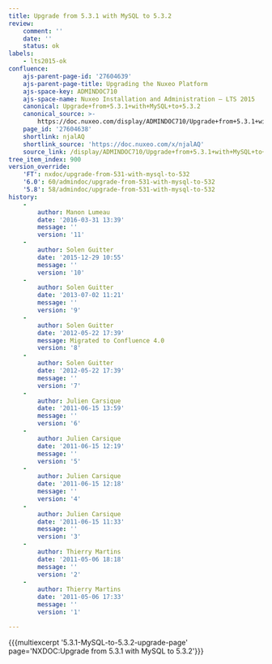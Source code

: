 ```yaml
---
title: Upgrade from 5.3.1 with MySQL to 5.3.2
review:
    comment: ''
    date: ''
    status: ok
labels:
    - lts2015-ok
confluence:
    ajs-parent-page-id: '27604639'
    ajs-parent-page-title: Upgrading the Nuxeo Platform
    ajs-space-key: ADMINDOC710
    ajs-space-name: Nuxeo Installation and Administration — LTS 2015
    canonical: Upgrade+from+5.3.1+with+MySQL+to+5.3.2
    canonical_source: >-
        https://doc.nuxeo.com/display/ADMINDOC710/Upgrade+from+5.3.1+with+MySQL+to+5.3.2
    page_id: '27604638'
    shortlink: njalAQ
    shortlink_source: 'https://doc.nuxeo.com/x/njalAQ'
    source_link: /display/ADMINDOC710/Upgrade+from+5.3.1+with+MySQL+to+5.3.2
tree_item_index: 900
version_override:
    'FT': nxdoc/upgrade-from-531-with-mysql-to-532
    '6.0': 60/admindoc/upgrade-from-531-with-mysql-to-532
    '5.8': 58/admindoc/upgrade-from-531-with-mysql-to-532
history:
    -
        author: Manon Lumeau
        date: '2016-03-31 13:39'
        message: ''
        version: '11'
    -
        author: Solen Guitter
        date: '2015-12-29 10:55'
        message: ''
        version: '10'
    -
        author: Solen Guitter
        date: '2013-07-02 11:21'
        message: ''
        version: '9'
    -
        author: Solen Guitter
        date: '2012-05-22 17:39'
        message: Migrated to Confluence 4.0
        version: '8'
    -
        author: Solen Guitter
        date: '2012-05-22 17:39'
        message: ''
        version: '7'
    -
        author: Julien Carsique
        date: '2011-06-15 13:59'
        message: ''
        version: '6'
    -
        author: Julien Carsique
        date: '2011-06-15 12:19'
        message: ''
        version: '5'
    -
        author: Julien Carsique
        date: '2011-06-15 12:18'
        message: ''
        version: '4'
    -
        author: Julien Carsique
        date: '2011-06-15 11:33'
        message: ''
        version: '3'
    -
        author: Thierry Martins
        date: '2011-05-06 18:18'
        message: ''
        version: '2'
    -
        author: Thierry Martins
        date: '2011-05-06 17:33'
        message: ''
        version: '1'

---
```

{{{multiexcerpt '5.3.1-MySQL-to-5.3.2-upgrade-page' page='NXDOC:Upgrade from 5.3.1 with MySQL to 5.3.2'}}}

&nbsp;
